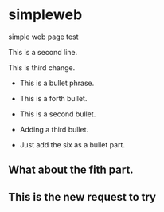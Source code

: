 # simpleweb
simple web page test

This is a second line.

This is third change.

 * This is a bullet phrase.
 
 * This is a forth bullet.
 
 * This is a second bullet.
 
 * Adding a third bullet.

 * Just add the six as a bullet part.
 
 ## What about the fith part.
 ## This is the new request to try
